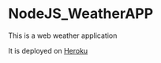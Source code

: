 # NodeJS_WeatherAPP

This is a web weather application

It is deployed on [Heroku](https://michael-weather-application.herokuapp.com/)
